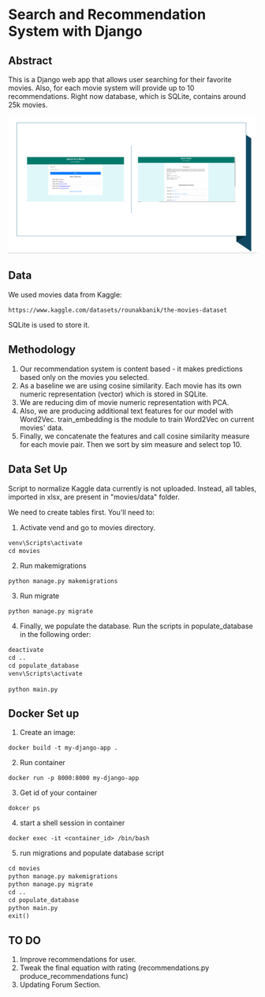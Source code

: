# Search and Recommendation System with Django

## Abstract
This is a Django web app that allows user searching for their favorite movies.
Also, for each movie system will provide up to 10 recommendations. 
Right now database, which is SQLite, contains around 25k movies. 

<img width="1300" alt="teaser" src="./figure/sample.PNG">

## Data

We used movies data from Kaggle:

```
https://www.kaggle.com/datasets/rounakbanik/the-movies-dataset
```

SQLite is used to store it. 

## Methodology

1. Our recommendation system is content based - it makes predictions based only on the movies you selected.
2. As a baseline we are using cosine similarity. Each movie has its own numeric representation (vector) which is stored in SQLite.
3. We are reducing dim of movie numeric representation with PCA. 
4. Also, we are producing additional text features for our model with Word2Vec. train_embedding is the module to train Word2Vec on current movies' data.
5. Finally, we concatenate the features and call cosine similarity measure for each movie pair. Then we sort by sim measure and select top 10.

## Data Set Up

Script to normalize Kaggle data currently is not uploaded.
Instead, all tables, imported in xlsx, are present in "movies/data" folder.

We need to create tables first. You'll need to:

1) Activate vend and go to movies directory.

```
venv\Scripts\activate
cd movies
```

2) Run makemigrations

```
python manage.py makemigrations
```

3) Run migrate

```
python manage.py migrate
```

4) Finally, we populate the database. Run the scripts in populate_database in the following order:

```
deactivate
cd ..
cd populate_database
venv\Scripts\activate

python main.py
```


## Docker Set up

1) Create an image:

```
docker build -t my-django-app .
```

2) Run container 

```
docker run -p 8000:8000 my-django-app
```

3) Get id of your container 

```
dokcer ps 
```

4) start a shell session in container

```
docker exec -it <container_id> /bin/bash
```

5) run migrations and populate database script

```
cd movies
python manage.py makemigrations
python manage.py migrate
cd ..
cd populate_database
python main.py
exit()
```


## TO DO
1. Improve recommendations for user.
2. Tweak the final equation with rating (recommendations.py produce_recommendations func) 
3. Updating Forum Section.









